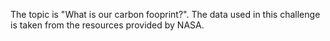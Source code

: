 The topic is "What is our carbon fooprint?".
The data used in this challenge is taken from the resources provided by NASA. 
